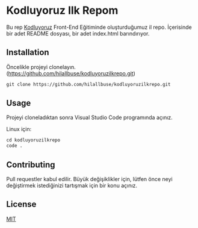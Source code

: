 
# Kodluyoruz Ilk Repom
Bu rep [Kodluyoruz](https://kodluyoruz.org) Front-End Eğitiminde oluşturduğumuz il repo. İçerisinde bir adet README dosyası, bir adet index.html barındırıyor.

## Installation
Öncelikle projeyi clonelayın. (https://github.com/hilallbuse/kodluyoruzilkrepo.git)

```html
git clone https://github.com/hilallbuse/kodluyoruzilkrepo.git
```
## Usage
Projeyi cloneladıktan sonra Visual Studio Code programında açınız.

Linux için:
```html
cd kodluyoruzilkrepo
code .
```

## Contributing
Pull requestler kabul edilir. Büyük değişiklikler için, lütfen önce neyi değiştirmek istediğinizi tartışmak için bir konu açınız.

## License
[MIT](https://choosealicense.com/licenses/mit/)